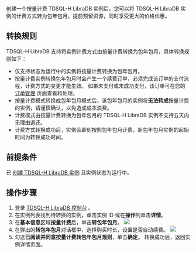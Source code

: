 创建一个按量计费 TDSQL-H LibraDB 实例后，您可以将 TDSQL-H LibraDB 实例的计费方式转为包年包月，提前预留资源，同时享受更大的价格优惠。

## 转换规则

TDSQL-H LibraDB 支持将实例计费方式由按量计费转换为包年包月，具体转换规则如下： 

- 仅支持状态为运行中的实例将按量计费转换为包年包月。
- 按量计费实例转换包年包月时会产生一个续费订单，必须完成该订单的支付流程，计费方式的变更才能生效。
  如果未支付或未成功支付，该订单可在您的 [订单管理](https://console.cloud.tencent.com/deal) 页面查看和处理。
- 按量计费模式转换成包年包月模式后，该包年包月的实例将**无法转成**按量计费的实例，请谨慎确认，以免造成成本浪费。
- 计费模式由按量计费转换为包年包月的 TDSQL-H LibraDB 实例不支持五天内无理由退还。
- 计费方式转换成功后，实例会即刻按照包年包月计费，新包年包月实例的起始时间为转换成功时间。

## 前提条件

已 [创建 TDSQL-H LibraDB 实例](https://cloud.tencent.com/document/product/1488/63546) 且实例状态为运行中。

## 操作步骤

1. 登录 [TDSQL-H LibraDB 控制台](https://console.cloud.tencent.com/libradb/instance) 。
2. 在实例列表找到待转换的实例，单击实例 ID 或在**操作**列单击**详情**。
3. 在**基本信息**区域**按量计费**后，单击**转包年包月**。
![](https://qcloudimg.tencent-cloud.cn/raw/93cc3766119839fbb9576ffcfe0d5efb.png)
4. 在弹出的**转包年包月**对话框中，选择购买时长，设置是否自动续费。
![](https://qcloudimg.tencent-cloud.cn/raw/90caeeb02982dacbbda4656eebc82ba6.png)
5. 勾选**已阅读并同意按量计费转包年包月规则**，单击**确定**。
   转换成功后，返回实例详情页面。
   
